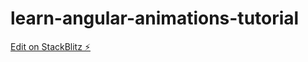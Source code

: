 # learn-angular-animations-tutorial

[Edit on StackBlitz ⚡️](https://stackblitz.com/edit/learn-angular-animations-tutorial)